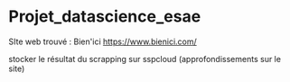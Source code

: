 # Projet_datascience_esae


SIte web trouvé : Bien'ici
https://www.bienici.com/

stocker le résultat du scrapping sur sspcloud (approfondissements sur le site)
